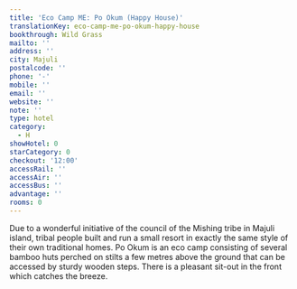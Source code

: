 ```yaml
---
title: 'Eco Camp ME: Po Okum (Happy House)'
translationKey: eco-camp-me-po-okum-happy-house
bookthrough: Wild Grass
mailto: ''
address: ''
city: Majuli
postalcode: ''
phone: '-'
mobile: ''
email: ''
website: ''
note: ''
type: hotel
category:
  - H
showHotel: 0
starCategory: 0
checkout: '12:00'
accessRail: ''
accessAir: ''
accessBus: ''
advantage: ''
rooms: 0
---
```

Due to a wonderful initiative of the council of the Mishing tribe in Majuli island, tribal people built and run a small resort in exactly the same style of their own traditional homes.    Po Okum is an eco camp consisting of several bamboo huts perched on stilts a few metres above the ground that can be accessed by sturdy wooden steps. There is a pleasant sit-out in the front which catches the breeze.